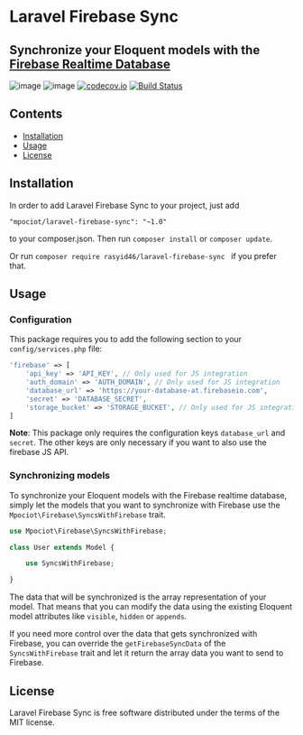 # Laravel Firebase Sync
## Synchronize your Eloquent models with the [Firebase Realtime Database](https://firebase.google.com/docs/database/)

![image](http://img.shields.io/packagist/v/mpociot/laravel-firebase-sync.svg?style=flat)
![image](http://img.shields.io/packagist/l/mpociot/laravel-firebase-sync.svg?style=flat)
[![codecov.io](https://codecov.io/github/mpociot/laravel-firebase-sync/coverage.svg?branch=master)](https://codecov.io/github/mpociot/laravel-firebase-sync?branch=master)
[![Build Status](https://travis-ci.org/mpociot/laravel-firebase-sync.svg?branch=master)](https://travis-ci.org/mpociot/laravel-firebase-sync)

## Contents

- [Installation](#installation)
- [Usage](#usage)
- [License](#license)

<a name="installation" />

## Installation

In order to add Laravel Firebase Sync to your project, just add

    "mpociot/laravel-firebase-sync": "~1.0"

to your composer.json. Then run `composer install` or `composer update`.

Or run `composer require rasyid46/laravel-firebase-sync ` if you prefer that.


<a name="usage" />

## Usage

### Configuration

This package requires you to add the following section to your `config/services.php` file:

```php
'firebase' => [
    'api_key' => 'API_KEY', // Only used for JS integration
    'auth_domain' => 'AUTH_DOMAIN', // Only used for JS integration
    'database_url' => 'https://your-database-at.firebaseio.com',
    'secret' => 'DATABASE_SECRET',
    'storage_bucket' => 'STORAGE_BUCKET', // Only used for JS integration
]
```

**Note**: This package only requires the configuration keys `database_url` and `secret`. The other keys are only necessary if you want to also use the firebase JS API. 

### Synchronizing models

To synchronize your Eloquent models with the Firebase realtime database, simply let the models that you want to synchronize with Firebase use the `Mpociot\Firebase\SyncsWithFirebase` trait.

```php
use Mpociot\Firebase\SyncsWithFirebase;

class User extends Model {

    use SyncsWithFirebase;

}
```

The data that will be synchronized is the array representation of your model. That means that you can modify the data using the existing Eloquent model attributes like `visible`, `hidden` or `appends`.

If you need more control over the data that gets synchronized with Firebase, you can override the `getFirebaseSyncData` of the `SyncsWithFirebase` trait and let it return the array data you want to send to Firebase.


<a name="license" />

## License

Laravel Firebase Sync is free software distributed under the terms of the MIT license.
